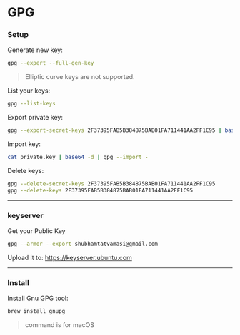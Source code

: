 # GPG

### Setup

Generate new key:
```bash
gpg --expert --full-gen-key
```
> Elliptic curve keys are not supported.

List your keys:
```bash
gpg --list-keys
```

Export private key:
```bash
gpg --export-secret-keys 2F37395FAB5B384875BAB01FA711441AA2FF1C95 | base64 > private.key
```

Import key:
```bash
cat private.key | base64 -d | gpg --import -
```

Delete keys:
```bash
gpg --delete-secret-keys 2F37395FAB5B384875BAB01FA711441AA2FF1C95
gpg --delete-keys 2F37395FAB5B384875BAB01FA711441AA2FF1C95
```

---

### keyserver

Get your Public Key
```bash
gpg --armor --export shubhamtatvamasi@gmail.com
```

Upload it to: https://keyserver.ubuntu.com

---

### Install

Install Gnu GPG tool:
```bash
brew install gnupg
```
> command is for macOS
